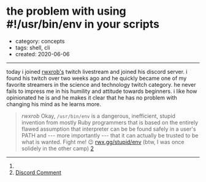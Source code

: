 the problem with using #!/usr/bin/env in your scripts 
=====
- category: concepts
- tags: shell, cli
- created: 2020-06-06
---------------------
today i joined [rwxrob's](rwx.gg) twitch livestream and joined his discord server. i found his twitch over two weeks ago and he quickly became one of my favorite streamers in the science and technology twitch category. he never fails to impress me in his humility and attitude towards beginners. i like how opinionated he is and he makes it clear that he has no problem with changing his mind as he learns more. 


> _rwxrob_
Okay, `/usr/bin/env` is a dangerous, inefficient, stupid invention from mostly Ruby programmers that is based on the entirely flawed assumption that interpreter can be be found safely in a user's PATH and --- more importantly --- that it can actually be trusted to be what is wanted. Fight me! :wink: [rwx.gg/stupid/env](https://rwx.gg/stupid/env) (btw, I was once solidely in the other camp) [2](https://discord.com/channels/669337241478365203/703036530926813324/717822630480183396)


---
1. 
2. [Discord Comment](https://discord.com/channels/669337241478365203/703036530926813324/717822630480183396)
